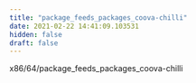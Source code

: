 ```yaml
---
title: "package_feeds_packages_coova-chilli"
date: 2021-02-22 14:41:09.103531
hidden: false
draft: false
---
```


x86/64/package_feeds_packages_coova-chilli

